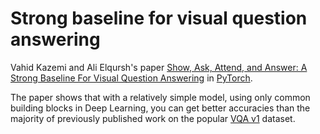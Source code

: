 # Strong baseline for visual question answering

Vahid Kazemi and Ali Elqursh's paper [Show, Ask, Attend, and Answer: A Strong Baseline For Visual Question Answering][0] in [PyTorch][1].

The paper shows that with a relatively simple model, using only common building blocks in Deep Learning, you can get better accuracies than the majority of previously published work on the popular [VQA v1][2] dataset.


[0]: https://arxiv.org/abs/1704.03162
[1]: https://github.com/pytorch/pytorch
[2]: http://visualqa.org/
[3]: https://github.com/ruotianluo/pytorch-resnet
[4]: http://visualqa.org/vqa_v1_download.html
[5]: https://github.com/Cyanogenoid/pytorch-vqa/releases
